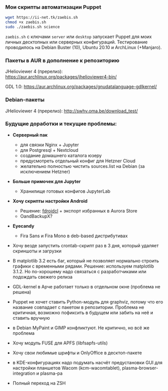 ### Мои скрипты автоматизации Puppet

```bash
wget https://ii-net.tk/zaebis.sh
chmod +x zaebis.sh
sudo ./zaebis.sh science
```

`zaebis.sh` с ключами `server` или `desktop` запускает Puppet для моих личных десктопных или серверных конфигураций. Тестирование проводилось на Debian Buster (10), Ubuntu 20.10 и ArchLinux (+Manjaro).

### Пакеты в AUR в дополнение к репозиторию

JHelioviewer 4 (пререлиз): <https://aur.archlinux.org/packages/jhelioviewer4-bin/>

GDL 1.0: <https://aur.archlinux.org/packages/gnudatalanguage-gdlkernel/>

### Debian-пакеты

JHelioviewer 4 (пререлиз): <http://swhv.oma.be/download_test/>

### Будущие доработки и текущие проблемы:

- **Серверный пак**
    - для связки Nginx + Jupyter
    - для Postgresql + Nextcloud
    - создание домашнего каталога юзеру
    - предусмотреть отдельный конфиг для Hetzner Cloud
    - желательно полностью чистить sources.list на Debian (за исключением Hetzner)

- **Больше примочек для Jupyter**
    - Хранилище готовых конфигов JupyterLab

- **Хочу скрипты настройки Android**
    - Решение: [fdroidcl](https://github.com/mvdan/fdroidcl) + экспорт избранных в Aurora Store
    - OandBackupX?

- **Eyecandy**
    - Fira Sans и Fira Mono в deb-based дистрибутивах

- Хочу везде запустить crontab-скрипт раз в 3 дня, который удаляет скриншоты и загрузки
- В matplotlib 3.2 есть баг, который не позволяет нормально строить графики с временными рядами. Решение: используем matplotlib 3.1.2. Но по-хорошему надо связаться с разработчиками или подождать свежего релиза

- GDL-kernel в Арче работает только в отдельном окне (проблема не решена)

- Puppet не хочет ставить Python-модуль для graphviz, потому что его название совпадает с пакетом в репозитории. Проблема не критичная, возможно пофиксить в будущем или забить на неё и ставить вручную

- в Debian MyPaint и GIMP конфликтуют. Не критично, но всё же проблема

- Хочу модуль FUSE для APFS (libfsapfs-utils)

- Хочу свои любимые шрифты и OnlyOffice в десктоп-пакете

- в KDE-конфигурациях надо подумать насчёт предустановки GUI для настройки планшетов Wacom (kcm-wacomtablet), plasma-browser-integration и plasma-pa

- Полный переход на ZSH
